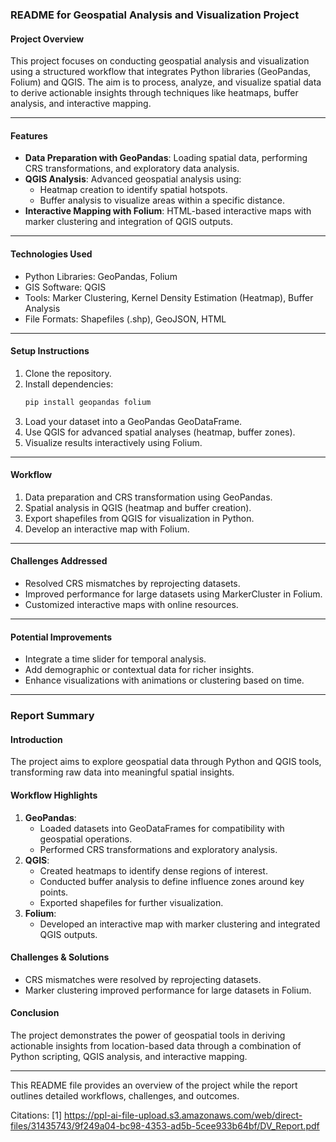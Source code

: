 ### README for Geospatial Analysis and Visualization Project

#### **Project Overview**
This project focuses on conducting geospatial analysis and visualization using a structured workflow that integrates Python libraries (GeoPandas, Folium) and QGIS. The aim is to process, analyze, and visualize spatial data to derive actionable insights through techniques like heatmaps, buffer analysis, and interactive mapping.

---

#### **Features**
- **Data Preparation with GeoPandas**: Loading spatial data, performing CRS transformations, and exploratory data analysis.
- **QGIS Analysis**: Advanced geospatial analysis using:
  - Heatmap creation to identify spatial hotspots.
  - Buffer analysis to visualize areas within a specific distance.
- **Interactive Mapping with Folium**: HTML-based interactive maps with marker clustering and integration of QGIS outputs.

---

#### **Technologies Used**
- Python Libraries: GeoPandas, Folium
- GIS Software: QGIS
- Tools: Marker Clustering, Kernel Density Estimation (Heatmap), Buffer Analysis
- File Formats: Shapefiles (.shp), GeoJSON, HTML

---

#### **Setup Instructions**
1. Clone the repository.
2. Install dependencies:
   ```bash
   pip install geopandas folium
   ```
3. Load your dataset into a GeoPandas GeoDataFrame.
4. Use QGIS for advanced spatial analyses (heatmap, buffer zones).
5. Visualize results interactively using Folium.

---

#### **Workflow**
1. Data preparation and CRS transformation using GeoPandas.
2. Spatial analysis in QGIS (heatmap and buffer creation).
3. Export shapefiles from QGIS for visualization in Python.
4. Develop an interactive map with Folium.

---

#### **Challenges Addressed**
- Resolved CRS mismatches by reprojecting datasets.
- Improved performance for large datasets using MarkerCluster in Folium.
- Customized interactive maps with online resources.

---

#### **Potential Improvements**
- Integrate a time slider for temporal analysis.
- Add demographic or contextual data for richer insights.
- Enhance visualizations with animations or clustering based on time.

---

### Report Summary

#### **Introduction**
The project aims to explore geospatial data through Python and QGIS tools, transforming raw data into meaningful spatial insights.

#### **Workflow Highlights**
1. **GeoPandas**:
   - Loaded datasets into GeoDataFrames for compatibility with geospatial operations.
   - Performed CRS transformations and exploratory analysis.
2. **QGIS**:
   - Created heatmaps to identify dense regions of interest.
   - Conducted buffer analysis to define influence zones around key points.
   - Exported shapefiles for further visualization.
3. **Folium**:
   - Developed an interactive map with marker clustering and integrated QGIS outputs.

#### **Challenges & Solutions**
- CRS mismatches were resolved by reprojecting datasets.
- Marker clustering improved performance for large datasets in Folium.

#### **Conclusion**
The project demonstrates the power of geospatial tools in deriving actionable insights from location-based data through a combination of Python scripting, QGIS analysis, and interactive mapping.

--- 

This README file provides an overview of the project while the report outlines detailed workflows, challenges, and outcomes.

Citations:
[1] https://ppl-ai-file-upload.s3.amazonaws.com/web/direct-files/31435743/9f249a04-bc98-4353-ad5b-5cee933b64bf/DV_Report.pdf
